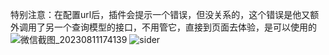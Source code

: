 特别注意：在配置url后，插件会提示一个错误，但没关系的，这个错误是他又额外调用了另一个查询模型的接口，不用管它，直接到页面去体验，是可以使用的<br>
![微信截图_20230811174139](https://github.com/xing61/xiaoyi-robot/assets/38256442/0e93d368-433f-45f5-90a4-82736c421c2c)
![sider](https://github.com/xing61/xiaoyi-robot/assets/38256442/c3d3bab6-a430-425a-903b-d409ed87deb4)
